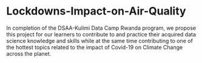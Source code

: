 # Lockdowns-Impact-on-Air-Quality
In completion of the DSAA-Kulimi Data Camp Rwanda program, we propose this project for our learners to contribute to and practice their acquired data science knowledge and skills while at the same time contributing to one of the hottest topics related to the impact of Covid-19 on Climate Change across the planet.
